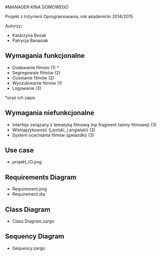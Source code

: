 #MANAGER KINA DOMOWEGO

Projekt z Inżynierii Oprogramowania, rok akademicki 2014/2015


Autorzy: 
+ Katarzyna Bosak
+ Patrycja Banasiak 


## Wymagania funkcjonalne
+ Dodawanie filmów (1) *
+ Segregowaie filmów (2)
+ Ocenianie filmów (2)
+ Wyszukiwanie filmów (1)
+ Logowanie (3)

*oraz ich zapis 

## Wymagania niefunkcjonalne
+ Interfejs związany z tematyką filmową (np fragment taśmy filmowej)  (3)
+ Wielojęzykowość (j.polski, j.angielski) (3) 
+ System ocecniania filmów (gwiazdki) (3) 

## Use case
+ projekt_IO.png


## Requirements Diagram 
+ Requirement.png
+ Requirement.dia

## Class Diagram
+ Class Diagram.zargo

## Sequency Diagram
+ Sequency.zargo
